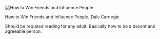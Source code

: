 <img src="http://ecx.images-amazon.com/images/I/51SwGh%2BfzXL._SX306_BO1,204,203,200_.jpg" id="cover" alt="How to Win Friends and Influence People"/>
<p id="title">How to Win Friends and Influence People, Dale Carnegie</p>

Should be required reading for any adult. Basically how to be a decent and agreeable person.

